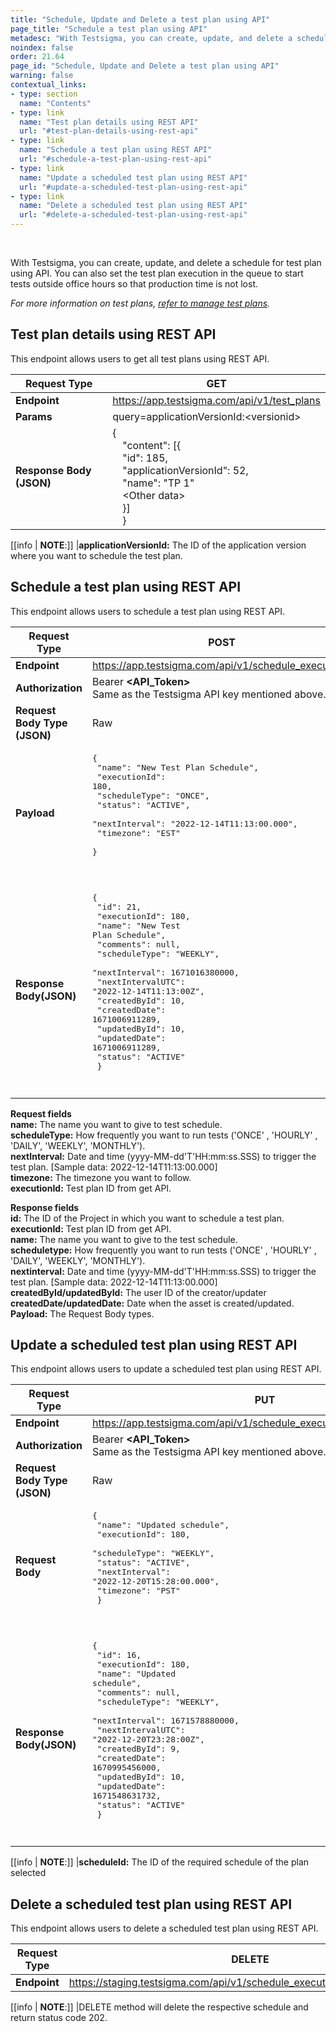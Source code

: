 ```yaml
---
title: "Schedule, Update and Delete a test plan using API"
page_title: "Schedule a test plan using API"
metadesc: "With Testsigma, you can create, update, and delete a schedule for test plan using API. Learn how to schedule, update and delete a test plan using REST API"
noindex: false
order: 21.64
page_id: "Schedule, Update and Delete a test plan using API"
warning: false
contextual_links:
- type: section
  name: "Contents"
- type: link
  name: "Test plan details using REST API"
  url: "#test-plan-details-using-rest-api"
- type: link
  name: "Schedule a test plan using REST API"
  url: "#schedule-a-test-plan-using-rest-api"
- type: link
  name: "Update a scheduled test plan using REST API"
  url: "#update-a-scheduled-test-plan-using-rest-api"
- type: link
  name: "Delete a scheduled test plan using REST API"
  url: "#delete-a-scheduled-test-plan-using-rest-api"
---
```


<br>

With Testsigma, you can create, update, and delete a schedule for test plan using API. You can also set the test plan execution in the queue to start tests outside office hours so that production time is not lost.

*For more information on test plans, [refer to manage test plans](https://testsigma.com/docs/test-management/test-plans/overview/).*

## **Test plan details using REST API**

This endpoint allows users to get all test plans using REST API.

|**Request Type**|**GET**|
|---|---|
|**Endpoint**|https://app.testsigma.com/api/v1/test_plans|
|**Params**| query=applicationVersionId:&lt;versionid&gt;|
|**Response Body (JSON)**|{<br>&emsp;"content": [{<br>&emsp;"id": 185,<br>&emsp;"applicationVersionId": 52,<br>&emsp;"name": "TP 1"<br>&emsp;&lt;Other data&gt;<br>&emsp;}]<br>&emsp;}|

[[info | **NOTE**:]]
|**applicationVersionId:** The ID of the application version where you want to schedule the test plan.

## **Schedule a test plan using REST API**
This endpoint allows users to schedule a test plan using REST API.

|**Request Type**|**POST**|
|---|---|
|**Endpoint**|https://app.testsigma.com/api/v1/schedule_executions|
|**Authorization**|Bearer **<API\_Token>**<br>Same as the Testsigma API key mentioned above.|
|**Request Body Type (JSON)**|Raw|
|**Payload**|<pre>{<br>  "name": "New Test Plan Schedule",<br>  "executionId": 180,<br>  "scheduleType": "ONCE",<br>  "status": "ACTIVE",<br>  "nextInterval": "2022-12-14T11:13:00.000",<br>  "timezone": "EST"<br>  }<pre>|
|**Response Body(JSON)**|<pre>{<br>  "id": 21,<br>  "executionId": 180,<br>  "name": "New Test Plan Schedule",<br>  "comments": null,<br>  "scheduleType": "WEEKLY",<br>  "nextInterval": 1671016380000,<br>  "nextIntervalUTC": "2022-12-14T11:13:00Z",<br>  "createdById": 10,<br>  "createdDate": 1671006911289,<br>  "updatedById": 10,<br>  "updatedDate": 1671006911289,<br>  "status": "ACTIVE"<br>  }<pre>|

**Request fields**<br>
**name:** The name you want to give to test schedule.<br>
**scheduleType:** How frequently you want to run tests ('ONCE' , 'HOURLY' , 'DAILY', 'WEEKLY', 'MONTHLY').<br>
**nextInterval:** Date and time (yyyy-MM-dd'T'HH:mm:ss.SSS)  to trigger the test plan. [Sample data: 2022-12-14T11:13:00.000]<br>
**timezone:** The timezone you want to follow.<br>
**executionId:** Test plan ID from get API.<br>

**Response fields**<br>
**id:** The ID of the Project in which you want to schedule a test plan.<br>
**executionId:** Test plan ID from get API.<br>
**name:** The name you want to give to the test schedule.<br>
**scheduletype:** How frequently you want to run tests ('ONCE' , 'HOURLY' , 'DAILY', 'WEEKLY', 'MONTHLY').<br>
**nextinterval:** Date and time (yyyy-MM-dd'T'HH:mm:ss.SSS) to trigger the test plan. [Sample data: 2022-12-14T11:13:00.000]<br>
**createdById/updatedById:** The user ID of the creator/updater<br>
**createdDate/updatedDate:** Date when the asset is created/updated.<br>
**Payload:** The Request Body types.<br>

## **Update a scheduled test plan using REST API**
This endpoint allows users to update a scheduled test plan using REST API.

|**Request Type**|**PUT**|
|---|---|
|**Endpoint**|https://app.testsigma.com/api/v1/schedule_executions/&lt;scheduleId&gt|
|**Authorization**|Bearer **<API\_Token>**<br>Same as the Testsigma API key mentioned above.|
|**Request Body Type (JSON)**|Raw|
|**Request Body**|<pre>{<br>  "name": "Updated schedule",<br>  "executionId": 180,<br>  "scheduleType": "WEEKLY",<br>  "status": "ACTIVE",<br>  "nextInterval": "2022-12-20T15:28:00.000",<br>  "timezone": "PST"<br>  }<pre>|
|**Response Body(JSON)**|<pre>{<br>  "id": 16,<br>  "executionId": 180,<br>  "name": "Updated schedule",<br>  "comments": null,<br>  "scheduleType": "WEEKLY",<br>  "nextInterval": 1671578880000,<br>  "nextIntervalUTC": "2022-12-20T23:28:00Z",<br>  "createdById": 9,<br>  "createdDate": 1670995456000,<br>  "updatedById": 10,<br>  "updatedDate": 1671548631732,<br>  "status": "ACTIVE"<br> }<pre>|

[[info | **NOTE**:]]
|**scheduleId:** The ID of the required schedule of the plan selected

## **Delete a scheduled test plan using REST API**
This endpoint allows users to delete a scheduled test plan using REST API.

|**Request Type**|**DELETE**|
|---|---|
|**Endpoint**|https://staging.testsigma.com/api/v1/schedule_executions/&lt;scheduleId&gt|

[[info | **NOTE**:]]
|DELETE method will delete the respective schedule and return status code 202.